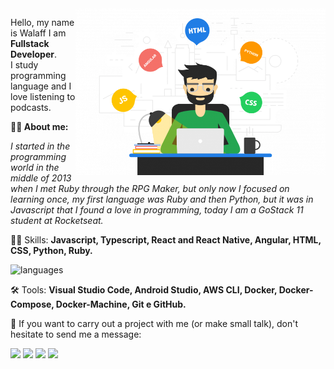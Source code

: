 <img src="./assets/fullstack.png" min-width="400px" max-width="400px" width="400px" align="right" alt="Full-Stack Development">

<p align="left"> 
  Hello, my name is Walaff I am <strong>Fullstack Developer</strong>.<br>
  I study programming language and I love listening to podcasts.
</p>

<p align="left">
  <b>
  🙋‍♂️ About me:
  </b>
<p>

<p align="left"> 
  <i> I started in the programming world in the middle of 2013 when I met Ruby through the RPG Maker, but only now I focused on learning once, my first language was Ruby and then Python, but it was in Javascript that I found a love in programming, today I am a GoStack 11 student at Rocketseat.</i>
</p>


<p align="left">
  👨‍🔧 Skills: <strong>Javascript, Typescript, React and React Native, Angular, HTML, CSS, Python, Ruby.</strong>
</p>

![languages](https://github-readme-stats.vercel.app/api/top-langs/?username=lncitador&hide=scss&layout=compact&theme=tokyonight)

<p align="left">
  🛠 Tools: <strong>Visual Studio Code, Android Studio, AWS CLI, Docker, Docker-Compose, Docker-Machine, Git e GitHub.</strong>
</p>

<p align="left">
  📩 If you want to carry out a project with me (or make small talk), don't hesitate to send me a message:
</p>

<p align="left">
  <a href="https://www.instagram.com/lncitador/" alt="Instagram">
  <img src="https://img.shields.io/badge/-Instagram-DF0174?style=for-the-badge&logo=instagram&logoColor=white&link=https://www.instagram.com/lncitador/"/></a>
  
  <a href="https://www.linkedin.com/in/lncitador" alt="Linkedin">
  <img src="https://img.shields.io/badge/-Linkedin-0e76a8?style=for-the-badge&logo=Linkedin&logoColor=white&link=https://www.linkedin.com/in/lncitador" /></a>

  <a href="https://www.facebook.com/lncitador/" alt="Facebook">
  <img src="https://img.shields.io/badge/-Facebook-3b5998?style=for-the-badge&logo=facebook&logoColor=white&link=https://www.facebook.com/lncitador/"/></a>

  <a href="https://wa.me/5591993012799/" alt="WhatsApp">
    <img src="https://img.shields.io/badge/-WhatsApp-25D366?style=for-the-badge&logo=WhatsApp&logoColor=white" />
  </a>
</p> 
